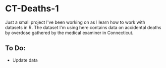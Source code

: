 # CT-Deaths-1

Just a small project I've been working on as I learn how to work with datasets in R.
The dataset I'm using here contains data on accidental deaths by overdose gathered by the medical examiner in Connecticut.

## To Do:
- Update data
